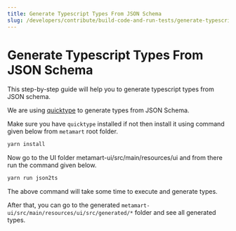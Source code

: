 ```yaml
---
title: Generate Typescript Types From JSON Schema
slug: /developers/contribute/build-code-and-run-tests/generate-typescript-types-from-json-schema
---
```


# Generate Typescript Types From JSON Schema
This step-by-step guide will help you to generate typescript types from JSON schema.

We are using [quicktype](https://quicktype.io/) to generate types from JSON Schema.

Make sure you have `quicktype` installed if not then install it using command given below from `metamart` root folder.

```python
yarn install
```

Now go to the UI folder metamart-ui/src/main/resources/ui and from there run the command given below.

```python
yarn run json2ts
```

The above command will take some time to execute and generate types.

After that, you can go to the generated `metamart-ui/src/main/resources/ui/src/generated/*` folder and see all generated types.